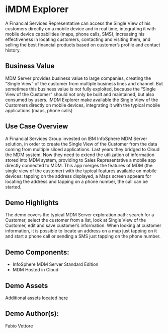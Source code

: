 # iMDM Explorer
A Financial Services Representative can access the Single View of his customers directly on a mobile device and in real time, integrating it with mobile device capabilities (maps, phone calls, SMS), increasing his effectiveness in locating customers, contacting and visiting them, and selling the best financial products based on customer’s profile and contact history.

## Business Value
MDM Server provides business value to large companies, creating the “Single View” of the customer from multiple business lines and channel. But sometimes this business value is not fully exploited, because the “Single View of the Customer” should not only be built and maintained, but also consumed by users. iMDM Explorer make available the Single View of the Customers directly on mobile devices, integrating it with the typical mobile applications (maps, phone calls)

## Use Case Overview
A Financial Services Group invested on IBM InfoSphere MDM Server solution, in order to create the Single View of the Customer from the data coming from multiple siloed applications. Last years they bridged to Cloud the MDM system. Now they need to extend the utilization of information stored into MDM system, providing to Sales Representative a mobile app directly connected to MDM. This app merges the features of MDM (the single view of the customer) with the typical features available on mobile devices: tapping on the address displayed, a Maps screen appears for locating the address and tapping on a phone number, the call can be started.

## Demo Highlights
The demo covers the typical MDM Server exploration path: search for a Customer, select the customer from a list, look at Single View of the Customer, edit and save customer’s information. When looking at customer information, it is possible to locate an address on a map just tapping on it and start a phone call or sending a SMS just tapping on the phone number.

## Demo Components:
* InfoSphere MDM Server Standard Edition
* MDM Hosted in Cloud

## Demo Assets
Additional assets located [here](https://ibm.box.com/s/8b1lspyi9j6wbbtcw2x5s6phrd8uljiz)

## Demo Author(s):
Fabio Vettore